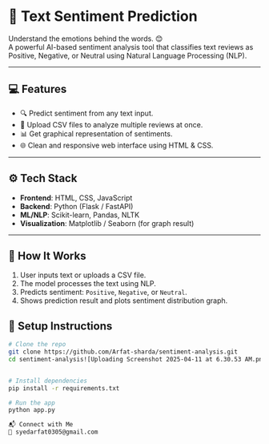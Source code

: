 # 🧠 Text Sentiment Prediction

Understand the emotions behind the words. 😊  
A powerful AI-based sentiment analysis tool that classifies text reviews as Positive, Negative, or Neutral using Natural Language Processing (NLP).

---

## 💻 Features

- 🔍 Predict sentiment from any text input.
- 📁 Upload CSV files to analyze multiple reviews at once.
- 📊 Get graphical representation of sentiments.
- 🌐 Clean and responsive web interface using HTML & CSS.

---

## ⚙️ Tech Stack

- **Frontend**: HTML, CSS, JavaScript
- **Backend**: Python (Flask / FastAPI)
- **ML/NLP**: Scikit-learn, Pandas, NLTK
- **Visualization**: Matplotlib / Seaborn (for graph result)

---

## 🧪 How It Works

1. User inputs text or uploads a CSV file.
2. The model processes the text using NLP.
3. Predicts sentiment: `Positive`, `Negative`, or `Neutral`.
4. Shows prediction result and plots sentiment distribution graph.

## 🚀 Setup Instructions

```bash
# Clone the repo
git clone https://github.com/Arfat-sharda/sentiment-analysis.git
cd sentiment-analysis![Uploading Screenshot 2025-04-11 at 6.30.53 AM.png…]()


# Install dependencies
pip install -r requirements.txt

# Run the app
python app.py

📬 Connect with Me
📧 syedarfat0305@gmail.com


